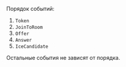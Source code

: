 Порядок событий:

1. `Token`
2. `JoinToRoom`
3. `Offer`
4. `Answer`
5. `IceCandidate`

Остальные события не зависят от порядка.